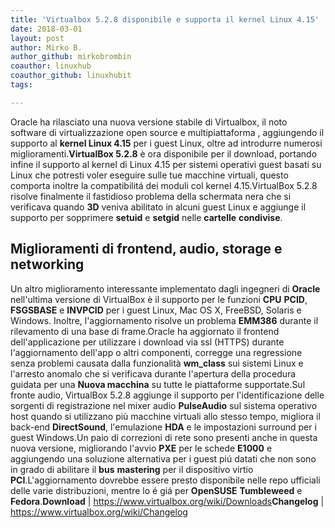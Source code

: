 ```yaml
---
title: 'Virtualbox 5.2.8 disponibile e supporta il kernel Linux 4.15'
date: 2018-03-01
layout: post
author: Mirko B.
author_github: mirkobrombin
coauthor: linuxhub
coauthor_github: linuxhubit
tags:

---
```

Oracle ha rilasciato una nuova versione stabile di Virtualbox, il noto software di virtualizzazione open source e multipiattaforma , aggiungendo il supporto al <strong>kernel Linux 4.15</strong> per i guest Linux, oltre ad introdurre numerosi miglioramenti.<strong>VirtualBox 5.2.8</strong> è ora disponibile per il download, portando infine il supporto al kernel di Linux 4.15 per sistemi operativi guest basati su Linux che potresti voler eseguire sulle tue macchine virtuali, questo comporta inoltre la compatibilitá dei moduli col kernel 4.15.VirtualBox 5.2.8 risolve finalmente il fastidioso problema della schermata nera che si verificava quando <strong>3D</strong> veniva abilitato in alcuni guest Linux e aggiunge il supporto per sopprimere <strong>setuid</strong> e <strong>setgid</strong> nelle <strong>cartelle</strong> <strong>condivise</strong>.<h2>Miglioramenti di frontend, audio, storage e networking</h2>Un altro miglioramento interessante implementato dagli ingegneri di <strong>Oracle</strong> nell'ultima versione di VirtualBox è il supporto per le funzioni <strong>CPU</strong> <strong>PCID</strong>, <strong>FSGSBASE</strong> e <strong>INVPCID</strong> per i guest Linux, Mac OS X, FreeBSD, Solaris e Windows. Inoltre, l'aggiornamento risolve un problema <strong>EMM386</strong> durante il rilevamento di una base di frame.Oracle ha aggiornato il frontend dell'applicazione per utilizzare i download via ssl (HTTPS) durante l'aggiornamento dell'app o altri componenti, corregge una regressione senza problemi causata dalla funzionalità <strong>wm_class</strong> sui sistemi Linux e l'arresto anomalo che si verificava durante l'apertura della procedura guidata per una <strong>Nuova macchina</strong> su tutte le piattaforme supportate.Sul fronte audio, VirtualBox 5.2.8 aggiunge il supporto per l'identificazione delle sorgenti di registrazione nel mixer audio <strong>PulseAudio</strong> sul sistema operativo host quando si utilizzano più macchine virtuali allo stesso tempo, migliora il back-end <strong>DirectSound</strong>, l'emulazione <strong>HDA</strong> e le impostazioni surround per i guest Windows.Un paio di correzioni di rete sono presenti anche in questa nuova versione, migliorando l'avvio <strong>PXE</strong> per le schede <strong>E1000</strong> e aggiungendo una soluzione alternativa per i guest piú datati che non sono in grado di abilitare il <strong>bus</strong> <strong>mastering</strong> per il dispositivo virtio <strong>PCI</strong>.L'aggiornamento dovrebbe essere presto disponibile nelle repo ufficiali delle varie distribuzioni, mentre lo é giá per <strong>OpenSUSE</strong> <strong>Tumbleweed</strong> e <strong>Fedora</strong>.<strong>Download</strong> | <a href="https://www.virtualbox.org/wiki/Downloads" target="_blank" rel="noopener noreferrer">https://www.virtualbox.org/wiki/Downloads</a><strong>Changelog</strong> | <a href="https://www.virtualbox.org/wiki/Changelog" target="_blank" rel="noopener noreferrer">https://www.virtualbox.org/wiki/Changelog</a>